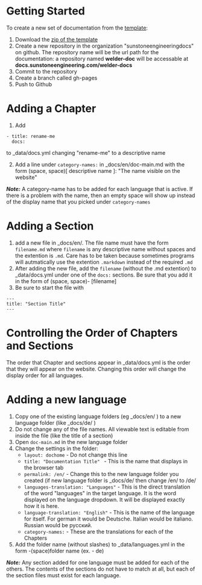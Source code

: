 # Getting Started

To create a new set of documentation from the [template](github.com/sunstoneengineeringdocs/docs-template): 

1. Download the [zip of the template](https://github.com/sunstoneengineeringdocs/docs-template/archive/master.zip)
2. Create a new repository in the organization "sunstoneengineeringdocs" on github. The repository name will be the url path for the documentation: a repository named **welder-doc** will be accessable at **docs.sunstoneengineering.com/welder-docs**
3. Commit to the repository
4. Create a branch called gh-pages
5. Push to Github

# Adding a Chapter

1. Add 
  ``` 
  - title: rename-me  
    docs: 
  ```
  to _data/docs.yml changing "rename-me" to a descriptive name
  
2. Add a line under ```category-names:``` in _docs/en/doc-main.md with the form (space, space)[ descriptive name ]: "The name visible on the website"

***Note:*** A category-name has to be added for each language that is active. If there is a problem with the name, then an empty space will show up instead of the display name that you picked under ```category-names```

# Adding a Section

1. add a new file in _docs/en/. The file name must have the form ``` filename.md ``` where ```filename``` is any descriptive name without spaces and the extention is ```.md```. Care has to be taken because sometimes programs will autmatically use the extention ```.markdown``` instead of the required ```.md```
2. After adding the new file, add the ```filename``` (without the .md extention) to _data/docs.yml under one of the ```docs:``` sections. Be sure that you add it in the form of (space, space)- [filename]
3. Be sure to start the file with 
```
---
title: "Section Title"
---
```

# Controlling the Order of Chapters and Sections

The order that Chapter and sections appear in _data/docs.yml is the order that they will appear on the website. Changing this order will change the display order for all languages.

# Adding a new language

1. Copy one of the existing language folders (eg _docs/en/ ) to a new language folder (like _docs/de/ )
2. Do not change any of the file names. All viewable text is editable from inside the file (like the title of a section)
3. Open ```doc-main.md``` in the new language folder
4. Change the settings in the folder:
    * ```layout: dochome``` - Do not change this line
    * ```title: "Documentation Title" ``` - This is the name that displays in the browser tab
    * ```permalink: /en/``` - Change this to the new language folder you created (if new language folder is _docs/de/ then change /en/ to /de/
    * ```languages-translation: "Languages"``` - This is the direct translation of the word "languages" in the target language. It is the word displayed on the language dropdown. It will be displayed exactly how it is here.
    * ```language-translation: "English"``` - This is the name of the language for itself. For german it would be Deutsche. Italian would be italiano. Russian would be русский.
    * ```category-names:``` - These are the translations for each of the Chapters
5. Add the folder name (without slashes) to _data/languages.yml in the form -(space)folder name (ex. - de)

***Note:*** Any section added for one language must be added for each of the others. The contents of the sections do not have to match at all, but each of the section files must exist for each language.


